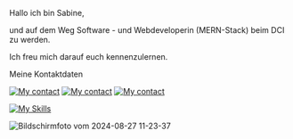 Hallo ich bin Sabine,

und auf dem Weg Software - und Webdeveloperin (MERN-Stack) beim DCI zu werden.

Ich freu mich darauf euch kennenzulernen.

Meine Kontaktdaten

[![My contact](https://skillicons.dev/icons?i=gmail)](sabine.weber.hamburg@gamil.com)
[![My contact](https://skillicons.dev/icons?i=linkedin)](www.linkedin.com/in/sabine-weber-76004722b)
[![My contact](https://skillicons.dev/icons?i=instagram)](https://www.instagram.com/sabine_21_weber/)



[![My Skills](https://skillicons.dev/icons?i=)](https://skillicons.dev)


![Bildschirmfoto vom 2024-08-27 11-23-37](https://github.com/user-attachments/assets/d711311f-bb5f-4290-bebe-68148419a8dc)
